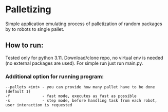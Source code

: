 # Palletizing
Simple application emulating process of palletization of random packages by to robots to single pallet. 

## How to run:
Tested only for python 3.11.
Download/clone repo, no virtual env is needed (no external packages are used). For simple run just run main.py.

### Additional option for running program:
    --pallets <int> - you can provide how many pallet have to be done (default 1)
    -f              - fast mode, executes as fast as possible
    -s              - step mode, before handling task from each robot, user interaction is requested